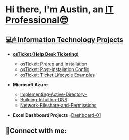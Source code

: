 <h1>Hi there, I'm Austin, an <a href="https://www.linkedin.com/in/austin-kittirath-43578a224/"</a>IT Professional😎 </h1>

<h2>💻🖱 Information Technology Projects </h2>

- <b>osTicket (Help Desk Ticketing)</b>
  - [osTicket: Prereq and Installation](https://github.com/Akittirath/osticket-Prereqs-Installation)
  - [osTicket: Post-Installation Config](https://github.com/Akittirath/oS-Ticket-Post-Installation-Config)
  - [osTicket: Ticket Lifecycle Examples](https://github.com/Akittirath/osTicket-Ticket-Lifecycle-Examples)
- <b>Microsoft Azure</b>
  - [Implementing-Active-Directory-](https://github.com/Akittirath/Implementing-Active-Directory-)
  - [Building-Intuition-DNS](https://github.com/Akittirath/Building-Intuition-DNS)
  - [Network-Fileshare-and-Permissions](https://github.com/Akittirath/Network-Fileshare-and-Permissions/blob/main/README.md)

- <b>Excel Dashboard Projects</b>
  -[Dashboard-01](https://github.com/Akittirath/Excel-Dashboards)

<h2>🤳Connect with me:</h2>

